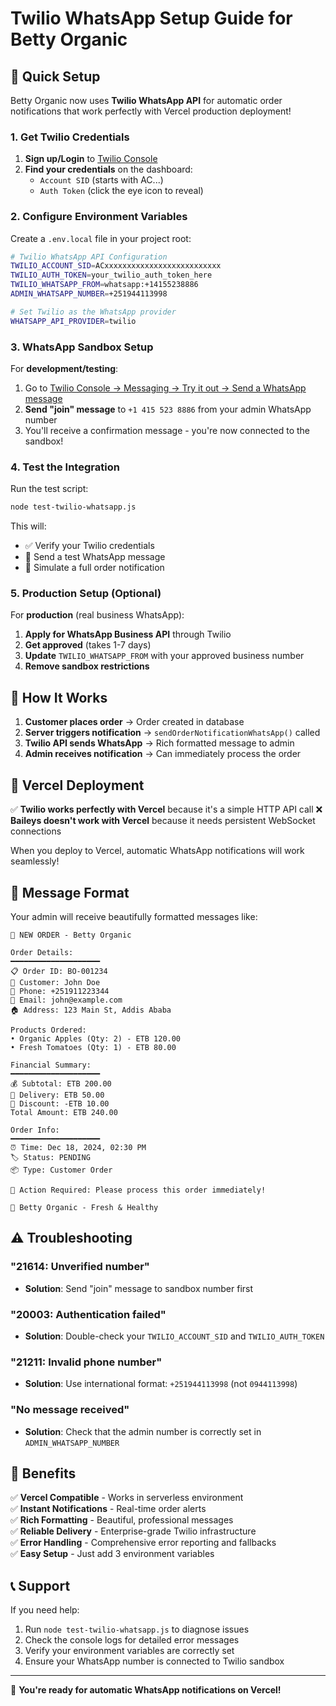 # Twilio WhatsApp Setup Guide for Betty Organic

## 🚀 Quick Setup

Betty Organic now uses **Twilio WhatsApp API** for automatic order notifications that work perfectly with Vercel production deployment!

### 1. Get Twilio Credentials

1. **Sign up/Login** to [Twilio Console](https://console.twilio.com/)
2. **Find your credentials** on the dashboard:
   - `Account SID` (starts with AC...)
   - `Auth Token` (click the eye icon to reveal)

### 2. Configure Environment Variables

Create a `.env.local` file in your project root:

```bash
# Twilio WhatsApp API Configuration
TWILIO_ACCOUNT_SID=ACxxxxxxxxxxxxxxxxxxxxxxxxxx
TWILIO_AUTH_TOKEN=your_twilio_auth_token_here
TWILIO_WHATSAPP_FROM=whatsapp:+14155238886
ADMIN_WHATSAPP_NUMBER=+251944113998

# Set Twilio as the WhatsApp provider
WHATSAPP_API_PROVIDER=twilio
```

### 3. WhatsApp Sandbox Setup

For **development/testing**:

1. Go to [Twilio Console → Messaging → Try it out → Send a WhatsApp message](https://console.twilio.com/us1/develop/sms/try-it-out/whatsapp-learn)
2. **Send "join" message** to `+1 415 523 8886` from your admin WhatsApp number
3. You'll receive a confirmation message - you're now connected to the sandbox!

### 4. Test the Integration

Run the test script:

```bash
node test-twilio-whatsapp.js
```

This will:
- ✅ Verify your Twilio credentials
- 📱 Send a test WhatsApp message
- 🧪 Simulate a full order notification

### 5. Production Setup (Optional)

For **production** (real business WhatsApp):

1. **Apply for WhatsApp Business API** through Twilio
2. **Get approved** (takes 1-7 days)
3. **Update** `TWILIO_WHATSAPP_FROM` with your approved business number
4. **Remove sandbox restrictions**

## 🔧 How It Works

1. **Customer places order** → Order created in database
2. **Server triggers notification** → `sendOrderNotificationWhatsApp()` called
3. **Twilio API sends WhatsApp** → Rich formatted message to admin
4. **Admin receives notification** → Can immediately process the order

## 🚀 Vercel Deployment

✅ **Twilio works perfectly with Vercel** because it's a simple HTTP API call
❌ **Baileys doesn't work with Vercel** because it needs persistent WebSocket connections

When you deploy to Vercel, automatic WhatsApp notifications will work seamlessly!

## 📱 Message Format

Your admin will receive beautifully formatted messages like:

```
🍎 NEW ORDER - Betty Organic

Order Details:
━━━━━━━━━━━━━━━━━━━━
📋 Order ID: BO-001234
👤 Customer: John Doe
📱 Phone: +251911223344
📧 Email: john@example.com
🏠 Address: 123 Main St, Addis Ababa

Products Ordered:
• Organic Apples (Qty: 2) - ETB 120.00
• Fresh Tomatoes (Qty: 1) - ETB 80.00

Financial Summary:
━━━━━━━━━━━━━━━━━━━━
💰 Subtotal: ETB 200.00
🚚 Delivery: ETB 50.00
💸 Discount: -ETB 10.00
Total Amount: ETB 240.00

Order Info:
━━━━━━━━━━━━━━━━━━━━
⏰ Time: Dec 18, 2024, 02:30 PM
🏷️ Status: PENDING
📦 Type: Customer Order

🚀 Action Required: Please process this order immediately!

💚 Betty Organic - Fresh & Healthy
```

## ⚠️ Troubleshooting

### "21614: Unverified number"
- **Solution**: Send "join" message to sandbox number first

### "20003: Authentication failed"
- **Solution**: Double-check your `TWILIO_ACCOUNT_SID` and `TWILIO_AUTH_TOKEN`

### "21211: Invalid phone number"
- **Solution**: Use international format: `+251944113998` (not `0944113998`)

### "No message received"
- **Solution**: Check that the admin number is correctly set in `ADMIN_WHATSAPP_NUMBER`

## 🎯 Benefits

✅ **Vercel Compatible** - Works in serverless environment  
✅ **Instant Notifications** - Real-time order alerts  
✅ **Rich Formatting** - Beautiful, professional messages  
✅ **Reliable Delivery** - Enterprise-grade Twilio infrastructure  
✅ **Error Handling** - Comprehensive error reporting and fallbacks  
✅ **Easy Setup** - Just add 3 environment variables  

## 📞 Support

If you need help:
1. Run `node test-twilio-whatsapp.js` to diagnose issues
2. Check the console logs for detailed error messages
3. Verify your environment variables are correctly set
4. Ensure your WhatsApp number is connected to Twilio sandbox

---

🎉 **You're ready for automatic WhatsApp notifications on Vercel!**
